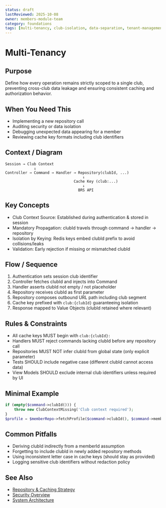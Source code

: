 ```yaml
---
status: draft
lastReviewed: 2025-10-08
owner: members-module-team
category: foundations
tags: [multi-tenancy, club-isolation, data-separation, tenant-management]
---
```


# Multi-Tenancy

## Purpose
Define how every operation remains strictly scoped to a single club, preventing cross-club data leakage and ensuring consistent caching and authorization behavior.

## When You Need This
- Implementing a new repository call
- Auditing security or data isolation
- Debugging unexpected data appearing for a member
- Reviewing cache key formats including club identifiers

## Context / Diagram
```
Session → Club Context
             ↓
Controller → Command → Handler → Repository(clubId, ...)
                                   ↓
                               Cache Key (club:...)
                                   ↓
                                 BRS API
```

## Key Concepts
- Club Context Source: Established during authentication & stored in session
- Mandatory Propagation: clubId travels through command → handler → repository
- Isolation by Keying: Redis keys embed clubId prefix to avoid collisions/leaks
- Validation: Early rejection if missing or mismatched clubId

## Flow / Sequence
1. Authentication sets session club identifier
2. Controller fetches clubId and injects into Command
3. Handler asserts clubId not empty / not placeholder
4. Repository receives clubId as first parameter
5. Repository composes outbound URL path including club segment
6. Cache key prefixed with `club:{clubId}` guaranteeing isolation
7. Response mapped to Value Objects (clubId retained where relevant)

## Rules & Constraints
- All cache keys MUST begin with `club:{clubId}:`
- Handlers MUST reject commands lacking clubId before any repository call
- Repositories MUST NOT infer clubId from global state (only explicit parameter)
- Tests SHOULD include negative case (different clubId cannot access data)
- View Models SHOULD exclude internal club identifiers unless required by UI

## Minimal Example
```php
if (empty($command->clubId())) {
    throw new ClubContextMissing('Club context required');
}
$profile = $memberRepo->fetchProfile($command->clubId(), $command->memberId());
```

## Common Pitfalls
- Deriving clubId indirectly from a memberId assumption
- Forgetting to include clubId in newly added repository methods
- Using inconsistent letter case in cache keys (should stay as provided)
- Logging sensitive club identifiers without redaction policy

## See Also
- [Repository & Caching Strategy](../patterns/repository-and-caching-strategy.md)
- [Security Overview](../foundations/security-overview.md)
- [System Architecture](../foundations/system-architecture.md)
